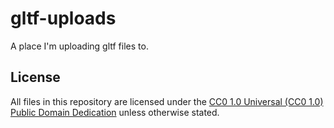 # gltf-uploads

A place I'm uploading gltf files to.

## License

All files in this repository are licensed under the [CC0 1.0 Universal (CC0 1.0) Public Domain Dedication](https://creativecommons.org/publicdomain/zero/1.0/) unless otherwise stated.
